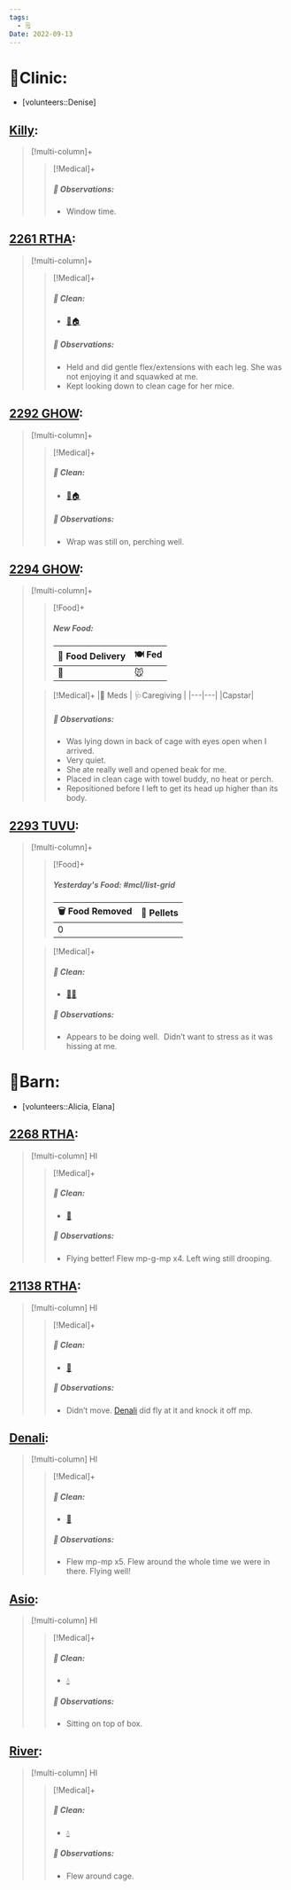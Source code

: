 ```yaml
---
tags:
  - 🗒️
Date: 2022-09-13
---
```


# 🏥Clinic:
- [volunteers::Denise]

## [Killy](../RARE%20Birds/Ed%20Birds/Killy.md):
> [!multi-column]+
>
>> [!Medical]+
>> ##### 🔭 Observations:
>> - Window time.

## [2261 RTHA](../RARE%20Birds/2261%20RTHA.md):
> [!multi-column]+
>
>> [!Medical]+
>>##### 🫧 Clean:
>> - [🧼🏠](../Admin/Codes/Moved%20to%20clean%20cage.md)
>>
>> ##### 🔭 Observations:
>> - Held and did gentle flex/extensions with each leg. She was not enjoying it and squawked at me. 
>> - Kept looking down to clean cage for her mice. 

## [2292 GHOW](../RARE%20Birds/2292%20GHOW.md):
> [!multi-column]+
>
>> [!Medical]+
>>##### 🫧 Clean:
>> - [🧼🏠](../Admin/Codes/Moved%20to%20clean%20cage.md)
>>
>> ##### 🔭 Observations:
>> - Wrap was still on, perching well.

## [2294 GHOW](../RARE%20Birds/2294%20GHOW.md):
> [!multi-column]+
>
>> [!Food]+
>> ##### New Food:
>> |🚚 Food Delivery| 🍽️ Fed|
>> |---|---|
>>|🫱|🐭
>
>> [!Medical]+
>> |💊 Meds | 🩺Caregiving |
>> |---|---|
>> |Capstar|
>>
>> ##### 🔭 Observations:
>> - Was lying down in back of cage with eyes open when I arrived. 
>> - Very quiet.
>> - She ate really well and opened beak for me.
>> - Placed in clean cage with towel buddy, no heat or perch.
>> - Repositioned before I left to get its head up higher than its body.

## [2293 TUVU](../RARE%20Birds/2293%20TUVU.md):
> [!multi-column]+
>
>> [!Food]+
>> ##### Yesterday's Food: #mcl/list-grid
>> |🗑️ Food Removed| 💩 Pellets
>> |---|---|
>>|0|
>
>> [!Medical]+
>>##### 🫧 Clean:
>> - [🧼➗](../Admin/Codes/Cleaned%20with%20divider.md)
>>
>> ##### 🔭 Observations:
>> - Appears to be doing well.  Didn’t want to stress as it was hissing at me.

# 🏡Barn:
- [volunteers::Alicia, Elana]

## [2268 RTHA](../RARE%20Birds/2268%20RTHA.md):
> [!multi-column] HI
>
>> [!Medical]+
>>##### 🫧 Clean:
>> - [🧹](../Admin/Codes/Raked%20cage.md)
>>
>> ##### 🔭 Observations:
>> - Flying better! Flew mp-g-mp x4. Left wing still drooping.

## [21138 RTHA](../RARE%20Birds/21138%20RTHA.md):
> [!multi-column] HI
>
>> [!Medical]+
>>##### 🫧 Clean:
>> - [🧹](../Admin/Codes/Raked%20cage.md)
>>
>> ##### 🔭 Observations:
>> - Didn’t move. [Denali](../RARE%20Birds/Ed%20Birds/Denali.md) did fly at it and knock it off mp.

## [Denali](../RARE%20Birds/Ed%20Birds/Denali.md):
> [!multi-column] HI
>
>> [!Medical]+
>>##### 🫧 Clean:
>> - [🧹](../Admin/Codes/Raked%20cage.md)
>>
>> ##### 🔭 Observations:
>> - Flew mp-mp x5. Flew around the whole time we were in there. Flying well!

## [Asio](../RARE%20Birds/Ed%20Birds/Asio.md):
> [!multi-column] HI
>
>> [!Medical]+
>>##### 🫧 Clean:
>> - [💧](../Admin/Codes/Fresh%20water.md)
>>
>> ##### 🔭 Observations:
>> - Sitting on top of box.

## [River](../RARE%20Birds/Ed%20Birds/River.md):
> [!multi-column] HI
>
>
>> [!Medical]+
>>##### 🫧 Clean:
>> - [💧](../Admin/Codes/Fresh%20water.md)
>>
>> ##### 🔭 Observations:
>> - Flew around cage.

